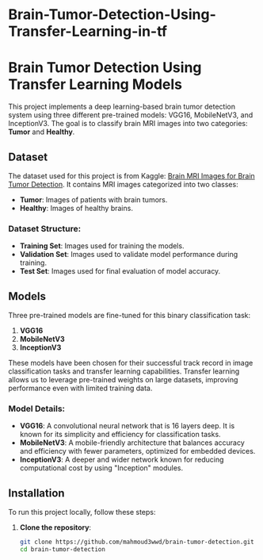 # Brain-Tumor-Detection-Using-Transfer-Learning-in-tf

# Brain Tumor Detection Using Transfer Learning Models

This project implements a deep learning-based brain tumor detection system using three different pre-trained models: VGG16, MobileNetV3, and InceptionV3. The goal is to classify brain MRI images into two categories: **Tumor** and **Healthy**.

## Dataset

The dataset used for this project is from Kaggle: [Brain MRI Images for Brain Tumor Detection](https://www.kaggle.com/datasets/navoneel/brain-mri-images-for-brain-tumor-detection). It contains MRI images categorized into two classes:
- **Tumor**: Images of patients with brain tumors.
- **Healthy**: Images of healthy brains.

### Dataset Structure:
- **Training Set**: Images used for training the models.
- **Validation Set**: Images used to validate model performance during training.
- **Test Set**: Images used for final evaluation of model accuracy.

## Models

Three pre-trained models are fine-tuned for this binary classification task:
1. **VGG16**
2. **MobileNetV3**
3. **InceptionV3**

These models have been chosen for their successful track record in image classification tasks and transfer learning capabilities. Transfer learning allows us to leverage pre-trained weights on large datasets, improving performance even with limited training data.

### Model Details:
- **VGG16**: A convolutional neural network that is 16 layers deep. It is known for its simplicity and efficiency for classification tasks.
- **MobileNetV3**: A mobile-friendly architecture that balances accuracy and efficiency with fewer parameters, optimized for embedded devices.
- **InceptionV3**: A deeper and wider network known for reducing computational cost by using "Inception" modules.


## Installation

To run this project locally, follow these steps:

1. **Clone the repository**:

   ```bash
   git clone https://github.com/mahmoud3wwd/brain-tumor-detection.git
   cd brain-tumor-detection

   
